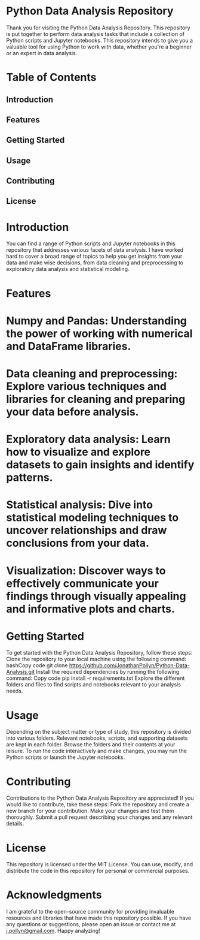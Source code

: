 # Python Data Analysis Repository
Thank you for visiting the Python Data Analysis Repository. This repository is put together to perform data analysis tasks that include a collection of Python scripts and Jupyter notebooks. This repository intends to give you a valuable tool for using Python to work with data, whether you're a beginner or an expert in data analysis.
# Table of Contents
## Introduction
## Features
## Getting Started
## Usage
## Contributing
## License
# Introduction
You can find a range of Python scripts and Jupyter notebooks in this repository that addresses various facets of data analysis. I have worked hard to cover a broad range of topics to help you get insights from your data and make wise decisions, from data cleaning and preprocessing to exploratory data analysis and statistical modeling.
# Features
  # Numpy and Pandas: Understanding the power of working with numerical and DataFrame libraries. 
  # Data cleaning and preprocessing: Explore various techniques and libraries for cleaning and preparing your data before analysis.
  # Exploratory data analysis: Learn how to visualize and explore datasets to gain insights and identify patterns.
  # Statistical analysis: Dive into statistical modeling techniques to uncover relationships and draw conclusions from your data.
  # Visualization: Discover ways to effectively communicate your findings through visually appealing and informative plots and charts.
# Getting Started
To get started with the Python Data Analysis Repository, follow these steps:
Clone the repository to your local machine using the following command:
bashCopy code
git clone https://github.com/JonathanPollyn/Python-Data-Analysis.git
Install the required dependencies by running the following command:
Copy code
pip install -r requirements.txt
Explore the different folders and files to find scripts and notebooks relevant to your analysis needs.
# Usage
Depending on the subject matter or type of study, this repository is divided into various folders. Relevant notebooks, scripts, and supporting datasets are kept in each folder. Browse the folders and their contents at your leisure. To run the code interactively and make changes, you may run the Python scripts or launch the Jupyter notebooks.
# Contributing
Contributions to the Python Data Analysis Repository are appreciated! If you would like to contribute, take these steps:
Fork the repository and create a new branch for your contribution.
Make your changes and test them thoroughly.
Submit a pull request describing your changes and any relevant details.
# License
This repository is licensed under the MIT License. You can use, modify, and distribute the code in this repository for personal or commercial purposes.
# Acknowledgments
I am grateful to the open-source community for providing invaluable resources and libraries that have made this repository possible.
If you have any questions or suggestions, please open an issue or contact me at j.pollyn@gmail.com.
Happy analyzing!
